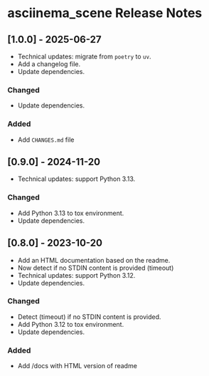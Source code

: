 # asciinema_scene Release Notes

## [1.0.0] - 2025-06-27

-   Technical updates: migrate from `poetry` to `uv`.
-   Add a changelog file.
-   Update dependencies.

### Changed

-   Update dependencies.

### Added

-   Add `CHANGES.md` file


## [0.9.0] - 2024-11-20

-   Technical updates: support Python 3.13.

### Changed

-   Add Python 3.13 to tox environment.
-   Update dependencies.

## [0.8.0] - 2023-10-20

-   Add an HTML documentation based on the readme.
-   Now detect if no STDIN content is provided (timeout)
-   Technical updates: support Python 3.12.
-   Update dependencies.


### Changed

-   Detect (timeout) if no STDIN content is provided.
-   Add Python 3.12 to tox environment.
-   Update dependencies.

### Added

-   Add /docs with HTML version of readme
